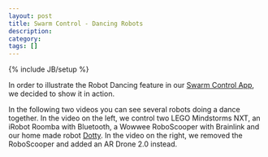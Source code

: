 ```yaml
---
layout: post
title: Swarm Control - Dancing Robots
description: 
category: 
tags: []
---
```

{% include JB/setup %}


In order to illustrate the Robot Dancing feature in our [Swarm Control App](https://play.google.com/store/apps/details?id=org.dobots.swarmcontrol), we decided to show it in action.

In the following two videos you can see several robots doing a dance together.
In the video on the left, we control two LEGO Mindstorms NXT, an iRobot Roomba
with Bluetooth, a Wowwee RoboScooper with Brainlink and our home made robot
[Dotty](/dotty). In the video on the right, we removed the RoboScooper and
added an AR Drone 2.0 instead.






